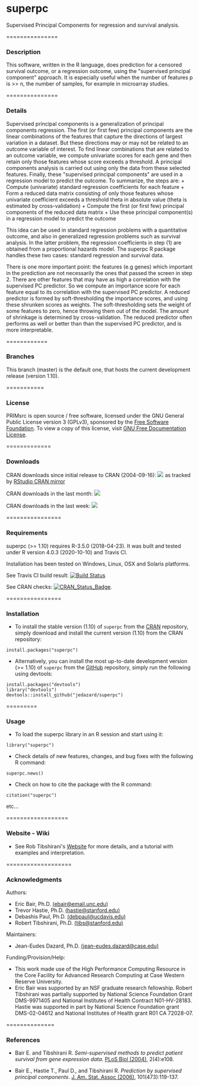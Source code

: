 # superpc
Supervised Principal Components for regression and survival analysis. 


===============
### Description

This software, written in the R language, does prediction for a censored survival outcome, or a regression outcome, 
using the "supervised principal component" approach. It is especially useful when the number of features p is >> n, 
the number of samples, for example in microarray studies.


===============
### Details

Supervised principal components is a generalization of principal components regression. The first (or first few) principal 
components are the linear combinations of the features that capture the directions of largest variation in a dataset. 
But these directions may or may not be related to an outcome variable of interest. To find linear combinations that are related 
to an outcome variable, we compute univariate scores for each gene and then retain only those features whose score exceeds a threshold. 
A principal components analysis is carried out using only the data from these selected features. 
Finally, these "supervised principal components" are used in a regression model to predict the outcome. 
To summarize, the steps are:
    + Compute (univariate) standard regression coefficients for each feature
    + Form a reduced data matrix consisting of only those features whose univariate coefficient exceeds a threshold theta 
      in absolute value (theta is estimated by cross-validation)
    + Compute the first (or first few) principal components of the reduced data matrix
    + Use these principal component(s) in a regression model to predict the outcome

This idea can be used in standard regression problems with a quantitative outcome, and also in generalized regression problems 
such as survival analysis. In the latter problem, the regression coefficients in step (1) are obtained from a proportional hazards model. 
The superpc R package handles these two cases: standard regression and survival data.

There is one more important point: the features (e.g genes) which important in the prediction are not necessarily the ones 
that passed the screen in step 2. There are other features that may have as high a correlation with the supervised PC predictor. 
So we compute an importance score for each feature equal to its correlation with the supervised PC predictor. 
A reduced predictor is formed by soft-thresholding the importance scores, and using these shrunken scores as weights. 
The soft-thresholding sets the weight of some features to zero, hence throwing them out of the model. The amount of shrinkage 
is determined by cross-validation. The reduced predictor often performs as well or better than than the supervised PC predictor, 
and is more interpretable.


============
### Branches

This branch (master) is the  default one, that hosts the current development release (version 1.10).

===========
### License

PRIMsrc is open source / free software, licensed under the GNU General Public License version 3 (GPLv3), 
sponsored by the [Free Software Foundation](https://www.fsf.org/). To view a copy of this license, visit 
[GNU Free Documentation License](http://www.gnu.org/licenses/gpl-3.0.html).


=============
### Downloads

CRAN downloads since initial release to CRAN (2004-09-16):
[![](https://cranlogs.r-pkg.org/badges/grand-total/superpc)](https://CRAN.R-project.org/package=superpc)
as tracked by [RStudio CRAN mirror](http://cran-logs.rstudio.com/)

CRAN downloads in the last month:
[![](https://cranlogs.r-pkg.org/badges/last-month/superpc)](https://CRAN.R-project.org/package=superpc)

CRAN downloads in the last week:
[![](https://cranlogs.r-pkg.org/badges/last-week/superpc)](https://CRAN.R-project.org/package=superpc)


================
### Requirements

superpc (>= 1.10) requires R-3.5.0 (2018-04-23). It was built and tested under R version 4.0.3 (2020-10-10) and Travis CI. 

Installation has been tested on Windows, Linux, OSX and Solaris platforms. 

See Travis CI build result:
[![Build Status](https://travis-ci.org/jedazard/superpc.png?branch=master)](https://travis-ci.org/jedazard/superpc)

See CRAN checks:
[![CRAN_Status_Badge](https://www.r-pkg.org/badges/version/superpc)](https://cran.r-project.org/web/checks/check_results_superpc.html).


================
### Installation

* To install the stable version (1.10) of `superpc` from the [CRAN](https://CRAN.R-project.org/package=superpc) repository, 
simply download and install the current version (1.10) from the CRAN repository:

```{r}
install.packages("superpc")
```

* Alternatively, you can install the most up-to-date development version (>= 1.10) of `superpc` from the [GitHub](https://github.com/jedazard/superpc) repository, 
simply run the following using devtools:

```{r}
install.packages("devtools")
library("devtools")
devtools::install_github("jedazard/superpc")
```

=========
### Usage

* To load the superpc library in an R session and start using it:

```{r}
library("superpc")
```

* Check details of new features, changes, and bug fixes with the following R command:

```{r}
superpc.news()
```

* Check on how to cite the package with the R command:

```{r}
citation("superpc")
```

etc...


==================
### Website - Wiki

- See Rob Tibshirani's [Website](http://www-stat.stanford.edu/~tibs/superpc) for more details, and a tutorial with examples and interpretation.


===================
### Acknowledgments

Authors: 
   + Eric Bair, Ph.D. [(ebair@email.unc.edu)](ebair@email.unc.edu)
   + Trevor Hastie, Ph.D. [(hastie@stanford.edu)](hastie@stanford.edu)
   + Debashis Paul, Ph.D. [(debpaul@ucdavis.edu)](debpaul@ucdavis.edu)
   + Robert Tibshirani, Ph.D. [(tibs@stanford.edu)](tibs@stanford.edu)

Maintainers: 
   + Jean-Eudes Dazard, Ph.D. [(jean-eudes.dazard@case.edu)](jean-eudes.dazard@case.edu)

Funding/Provision/Help:   
   + This work made use of the High Performance Computing Resource in the Core Facility for 
     Advanced Research Computing at Case Western Reserve University. 
   + Eric Bair was supported by an NSF graduate research fellowship. 
     Robert Tibshirani was partially supported by National Science Foundation Grant DMS-9971405 
     and National Institutes of Health Contract N01-HV-28183. Hastie was supported in part by
     National Science Foundation grant DMS-02-04612 and National Institutes of Health grant R01 CA 72028-07.


==============
### References

   + Bair E. and Tibshirani R.
     *Semi-supervised methods to predict patient survival from gene expression data*. 
     [PLoS Biol (2004)](https://journals.plos.org/plosbiology/article/authors?id=10.1371/journal.pbio.0020108), 2(4):e108.

   + Bair E., Hastie T., Paul D., and Tibshirani R.
     *Prediction by supervised principal components*. 
     [J. Am. Stat. Assoc (2006)](https://www.tandfonline.com/doi/abs/10.1198/016214505000000628), 101(473):119-137.
